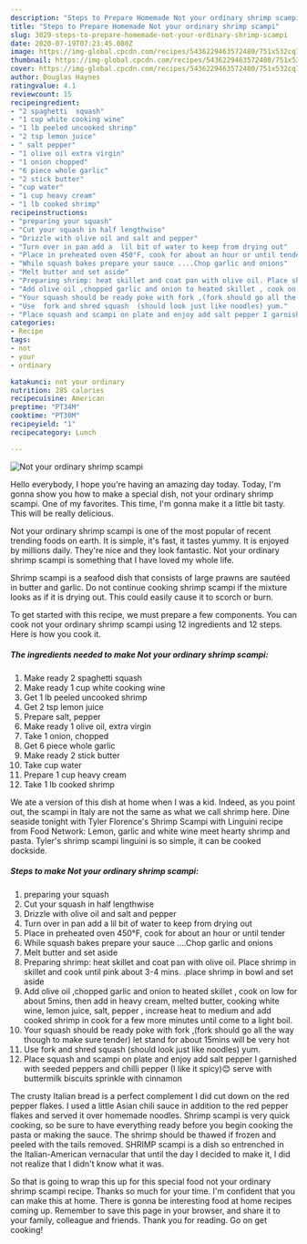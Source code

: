 ```yaml
---
description: "Steps to Prepare Homemade Not your ordinary shrimp scampi"
title: "Steps to Prepare Homemade Not your ordinary shrimp scampi"
slug: 3029-steps-to-prepare-homemade-not-your-ordinary-shrimp-scampi
date: 2020-07-19T07:23:45.080Z
image: https://img-global.cpcdn.com/recipes/5436229463572480/751x532cq70/not-your-ordinary-shrimp-scampi-recipe-main-photo.jpg
thumbnail: https://img-global.cpcdn.com/recipes/5436229463572480/751x532cq70/not-your-ordinary-shrimp-scampi-recipe-main-photo.jpg
cover: https://img-global.cpcdn.com/recipes/5436229463572480/751x532cq70/not-your-ordinary-shrimp-scampi-recipe-main-photo.jpg
author: Douglas Haynes
ratingvalue: 4.1
reviewcount: 15
recipeingredient:
- "2 spaghetti  squash"
- "1 cup white cooking wine"
- "1 lb peeled uncooked shrimp"
- "2 tsp lemon juice"
- " salt pepper"
- "1 olive oil extra virgin"
- "1 onion chopped"
- "6 piece whole garlic"
- "2 stick butter"
- "cup water"
- "1 cup heavy cream"
- "1 lb cooked shrimp"
recipeinstructions:
- "preparing your squash"
- "Cut your squash in half lengthwise"
- "Drizzle with olive oil and salt and pepper"
- "Turn over in pan add a  lil bit of water to keep from drying out"
- "Place in preheated oven 450°F, cook for about an hour or until tender"
- "While squash bakes prepare your sauce ....Chop garlic and onions"
- "Melt butter and set aside"
- "Preparing shrimp: heat skillet and coat pan with olive oil. Place shrimp in skillet and cook until pink  about 3-4 mins. .place shrimp in bowl and set aside"
- "Add olive oil ,chopped garlic and onion to heated skillet , cook on low for about 5mins, then add in heavy cream, melted butter, cooking white wine, lemon juice, salt, pepper , increase heat to medium and add cooked shrimp in cook for a few more minutes until come to a light boil."
- "Your squash should be ready poke with fork ,(fork should go all the way though to make sure tender) let stand for about 15mins will be very hot"
- "Use  fork and shred squash  (should look just like noodles) yum."
- "Place squash and scampi on plate and enjoy add salt pepper I garnished with seeded peppers and chilli pepper (I like it spicy)😊 serve with buttermilk biscuits sprinkle with cinnamon"
categories:
- Recipe
tags:
- not
- your
- ordinary

katakunci: not your ordinary 
nutrition: 285 calories
recipecuisine: American
preptime: "PT34M"
cooktime: "PT30M"
recipeyield: "1"
recipecategory: Lunch

---
```



![Not your ordinary shrimp scampi](https://img-global.cpcdn.com/recipes/5436229463572480/751x532cq70/not-your-ordinary-shrimp-scampi-recipe-main-photo.jpg)

Hello everybody, I hope you're having an amazing day today. Today, I'm gonna show you how to make a special dish, not your ordinary shrimp scampi. One of my favorites. This time, I'm gonna make it a little bit tasty. This will be really delicious.

Not your ordinary shrimp scampi is one of the most popular of recent trending foods on earth. It is simple, it's fast, it tastes yummy. It is enjoyed by millions daily. They're nice and they look fantastic. Not your ordinary shrimp scampi is something that I have loved my whole life.

Shrimp scampi is a seafood dish that consists of large prawns are sautéed in butter and garlic. Do not continue cooking shrimp scampi if the mixture looks as if it is drying out. This could easily cause it to scorch or burn.


To get started with this recipe, we must prepare a few components. You can cook not your ordinary shrimp scampi using 12 ingredients and 12 steps. Here is how you cook it.

<!--inarticleads1-->

##### The ingredients needed to make Not your ordinary shrimp scampi:

1. Make ready 2 spaghetti  squash
1. Make ready 1 cup white cooking wine
1. Get 1 lb peeled uncooked shrimp
1. Get 2 tsp lemon juice
1. Prepare  salt, pepper
1. Make ready 1 olive oil, extra virgin
1. Take 1 onion, chopped
1. Get 6 piece whole garlic
1. Make ready 2 stick butter
1. Take cup water
1. Prepare 1 cup heavy cream
1. Take 1 lb cooked shrimp


We ate a version of this dish at home when I was a kid. Indeed, as you point out, the scampi in Italy are not the same as what we call shrimp here. Dine seaside tonight with Tyler Florence&#39;s Shrimp Scampi with Linguini recipe from Food Network: Lemon, garlic and white wine meet hearty shrimp and pasta. Tyler&#39;s shrimp scampi linguini is so simple, it can be cooked dockside. 

<!--inarticleads2-->

##### Steps to make Not your ordinary shrimp scampi:

1. preparing your squash
1. Cut your squash in half lengthwise
1. Drizzle with olive oil and salt and pepper
1. Turn over in pan add a  lil bit of water to keep from drying out
1. Place in preheated oven 450°F, cook for about an hour or until tender
1. While squash bakes prepare your sauce ....Chop garlic and onions
1. Melt butter and set aside
1. Preparing shrimp: heat skillet and coat pan with olive oil. Place shrimp in skillet and cook until pink  about 3-4 mins. .place shrimp in bowl and set aside
1. Add olive oil ,chopped garlic and onion to heated skillet , cook on low for about 5mins, then add in heavy cream, melted butter, cooking white wine, lemon juice, salt, pepper , increase heat to medium and add cooked shrimp in cook for a few more minutes until come to a light boil.
1. Your squash should be ready poke with fork ,(fork should go all the way though to make sure tender) let stand for about 15mins will be very hot
1. Use  fork and shred squash  (should look just like noodles) yum.
1. Place squash and scampi on plate and enjoy add salt pepper I garnished with seeded peppers and chilli pepper (I like it spicy)😊 serve with buttermilk biscuits sprinkle with cinnamon


The crusty Italian bread is a perfect complement I did cut down on the red pepper flakes. I used a little Asian chili sauce in addition to the red pepper flakes and served it over homemade noodles. Shrimp scampi is very quick cooking, so be sure to have everything ready before you begin cooking the pasta or making the sauce. The shrimp should be thawed if frozen and peeled with the tails removed. SHRIMP scampi is a dish so entrenched in the Italian-American vernacular that until the day I decided to make it, I did not realize that I didn&#39;t know what it was. 

So that is going to wrap this up for this special food not your ordinary shrimp scampi recipe. Thanks so much for your time. I'm confident that you can make this at home. There is gonna be interesting food at home recipes coming up. Remember to save this page in your browser, and share it to your family, colleague and friends. Thank you for reading. Go on get cooking!
